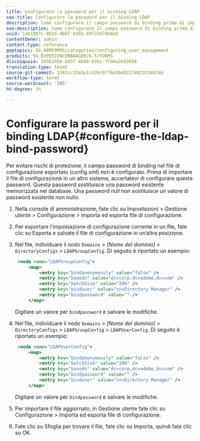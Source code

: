 ```yaml
---
title: Configurare la password per il binding LDAP
seo-title: Configurare la password per il binding LDAP
description: Come configurare il campo password di binding prima di importare il file di configurazione in un altro sistema.
seo-description: Come configurare il campo password di binding prima di importare il file di configurazione in un altro sistema.
uuid: 1ab1907c-8b55-4b6f-bd5b-49f22d78b8a8
contentOwner: admin
content-type: reference
geptopics: SG_AEMFORMS/categories/configuring_user_management
products: SG_EXPERIENCEMANAGER/6.5/FORMS
discoiquuid: 165b3950-b03f-4848-8361-ffb0a26d2658
translation-type: tm+mt
source-git-commit: 1343cc33a1e1ce26c0770a3b49317e82353497ab
workflow-type: tm+mt
source-wordcount: '205'
ht-degree: 3%

---
```



# Configurare la password per il binding LDAP{#configure-the-ldap-bind-password}

Per evitare rischi di protezione, il campo password di binding nel file di configurazione esportato (config.xml) non è configurato. Prima di importare il file di configurazione in un altro sistema, accertatevi di configurare questa password. Questa password sostituisce una password esistente memorizzata nel database. Una password null non sostituisce un valore di password esistente non nullo.

1. Nella console di amministrazione, fate clic su Impostazioni > Gestione utente > Configurazione > Importa ed esporta file di configurazione.
1. Per esportare l’impostazione di configurazione corrente in un file, fate clic su Esporta e salvate il file di configurazione in un’altra posizione.
1. Nel file, individuare il nodo `Domains` > *[Nome del dominio]* > `DirectoryConfigs` > `LDAPGroupConfig`. Di seguito è riportato un esempio:

   ```xml
    <node name="LDAPGroupConfig">
        <map>
            <entry key="bindanonymously" value="false" />
            <entry key="basedn" value="dc=corp,dc=adobe,dc=com" />
            <entry key="batchSize" value="200" />
            <entry key="binduser" value="cn=Directory Manager" />
            <entry key="bindpassword" value="" />
        </map>
   ```

   Digitare un valore per `bindpassword` e salvare le modifiche.

1. Nel file, individuare il nodo `Domains` > *[Nome del dominio]* > `DirectoryConfigs` > `LDAPGroupConfig` > `LDAPUserConfig`. Di seguito è riportato un esempio:

   ```xml
    <node name="LDAPUserConfig">
        <map>
            <entry key="bindanonymously" value="false" />
            <entry key="batchSize" value="200" />
            <entry key="basedn" value="dc=corp,dc=adobe,dc=com" />
            <entry key="bindpassword" value="" />
            <entry key="binduser" value="cn=Directory Manager" />
        </map>
   ```

   Digitare un valore per `bindpassword` e salvare le modifiche.

1. Per importare il file aggiornato, in Gestione utente fate clic su Configurazione > Importa ed esporta file di configurazione.
1. Fate clic su Sfoglia per trovare il file, fate clic su Importa, quindi fate clic su OK.

